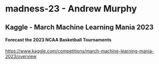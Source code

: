 # madness-23 - Andrew Murphy

## Kaggle - March Machine Learning Mania 2023
#### Forecast the 2023 NCAA Basketball Tournaments
https://www.kaggle.com/competitions/march-machine-learning-mania-2023/overview
